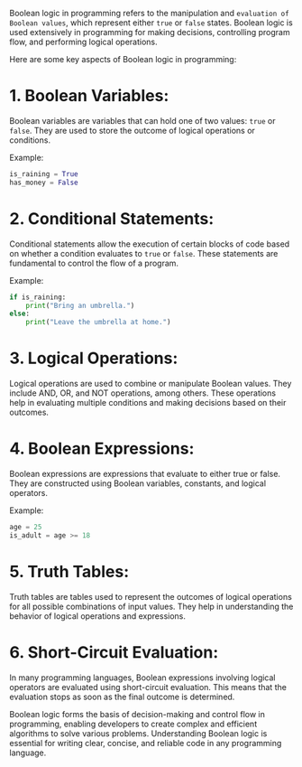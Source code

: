 Boolean logic in programming refers to the manipulation and `evaluation of Boolean values`, which represent either `true` or `false` states. Boolean logic is used extensively in programming for making decisions, controlling program flow, and performing logical operations.

Here are some key aspects of Boolean logic in programming:

# 1. Boolean Variables:

Boolean variables are variables that can hold one of two values: `true` or `false`. They are used to store the outcome of logical operations or conditions.

Example:

```py
is_raining = True
has_money = False
```

# 2. Conditional Statements:

Conditional statements allow the execution of certain blocks of code based on whether a condition evaluates to `true` or `false`. These statements are fundamental to control the flow of a program.

Example:

```py
if is_raining:
    print("Bring an umbrella.")
else:
    print("Leave the umbrella at home.")
```

# 3. Logical Operations:

Logical operations are used to combine or manipulate Boolean values. They include AND, OR, and NOT operations, among others. These operations help in evaluating multiple conditions and making decisions based on their outcomes.

# 4. Boolean Expressions:

Boolean expressions are expressions that evaluate to either true or false. They are constructed using Boolean variables, constants, and logical operators.

Example:

```py
age = 25
is_adult = age >= 18
```

# 5. Truth Tables:

Truth tables are tables used to represent the outcomes of logical operations for all possible combinations of input values. They help in understanding the behavior of logical operations and expressions.

# 6. Short-Circuit Evaluation:

In many programming languages, Boolean expressions involving logical operators are evaluated using short-circuit evaluation. This means that the evaluation stops as soon as the final outcome is determined.

Boolean logic forms the basis of decision-making and control flow in programming, enabling developers to create complex and efficient algorithms to solve various problems. Understanding Boolean logic is essential for writing clear, concise, and reliable code in any programming language.
